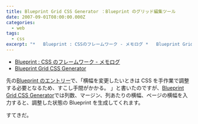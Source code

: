 ```yaml
---
title: Blueprint Grid CSS Generator ：Blueprint のグリッド編集ツール
date: 2007-09-01T08:00:00.000Z
categories:
  - web
tags:
  - css
excerpt: "*   Blueprint : CSSのフレームワーク - メモログ *   Blueprint Grid CSS Generator"
---
```


- [Blueprint : CSS のフレームワーク - メモログ](/blog//2007/08/blueprint_a_css_framework/)
- [Blueprint Grid CSS Generator](http://kematzy.com/blueprint-generator/)

先の[Blueprint のエントリー](/blog//2007/08/blueprint_a_css_framework/)で、「横幅を変更したいときは CSS を手作業で調整する必要となるため、すこし手間がかかる。 」と書いたのですが、[Blueprint Grid CSS Generator](http://kematzy.com/blueprint-generator/)では列数、マージン、列あたりの横幅、ページの横幅を入力すると、調整した状態の Blueprint を生成してくれます。

すてきだ。
